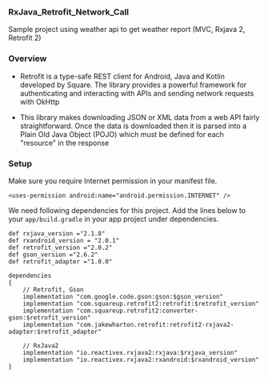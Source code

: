 ### RxJava_Retrofit_Network_Call
Sample project using weather api to get weather report (MVC, Rxjava 2, Retrofit 2)

### Overview

- Retrofit is a type-safe REST client for Android, Java and Kotlin developed by Square. The library provides a powerful framework for authenticating and interacting with APIs and sending network requests with OkHttp 

- This library makes downloading JSON or XML data from a web API fairly straightforward. Once the data is downloaded then it is parsed into a Plain Old Java Object (POJO) which must be defined for each "resource" in the response

### Setup

Make sure you require Internet permission in your manifest file.

``` <uses-permission android:name="android.permission.INTERNET" /> ``` 

We need following dependencies for this project. Add the lines below to your ```app/build.gradle``` in your app project under dependencies.

```
def rxjava_version ="2.1.8"
def rxandroid_version = "2.0.1"
def retrofit_version ="2.0.2"
def gson_version ="2.6.2"
def retrofit_adapter ="1.0.0"

dependencies 
{
	// Retrofit, Gson
	implementation "com.google.code.gson:gson:$gson_version"
	implementation "com.squareup.retrofit2:retrofit:$retrofit_version"
	implementation "com.squareup.retrofit2:converter-gson:$retrofit_version"
	implementation "com.jakewharton.retrofit:retrofit2-rxjava2-adapter:$retrofit_adapter"

	// RxJava2
	implementation "io.reactivex.rxjava2:rxjava:$rxjava_version"
	implementation "io.reactivex.rxjava2:rxandroid:$rxandroid_version"
}

```
